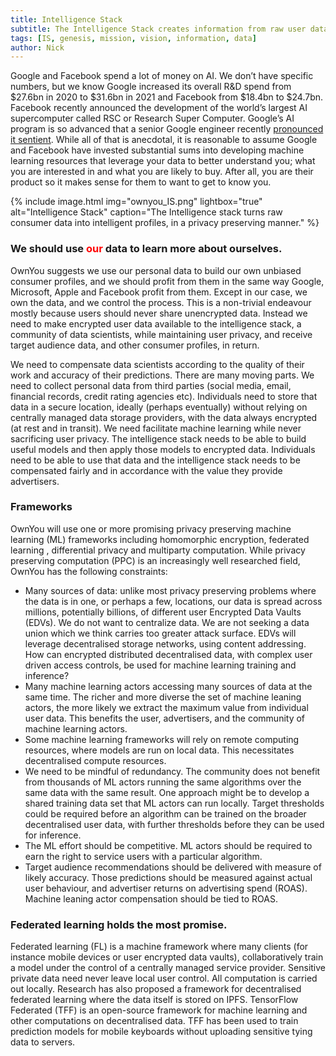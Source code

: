 ```yaml
---
title: Intelligence Stack
subtitle: The Intelligence Stack creates information from raw user data, using privacy preserving decentralized computing. The Intelligence Stack is a community of machine learning professionals, optimizing algorithms that create accurate consumer profiles for advertisers, price comparison sites, marketers and other business looking to connect with their target market.
tags: [IS, genesis, mission, vision, information, data]
author: Nick
---
```


Google and Facebook spend a lot of money on AI. We don’t have specific numbers, but we know Google increased its overall R&D spend from $27.6bn in 2020 to $31.6bn in 2021 and Facebook from $18.4bn to $24.7bn. Facebook recently announced the development of the world’s largest AI supercomputer called RSC or Research Super Computer. Google’s AI program is so advanced that a senior Google engineer recently <a href="https://www.washingtonpost.com/technology/2022/06/11/google-ai-lamda-blake-lemoine/" target="_blank">pronounced it sentient</a>. While all of that is anecdotal, it is reasonable to assume Google and Facebook have invested substantial sums into developing machine learning resources that leverage your data to better understand you; what you are interested in and what you are likely to buy. After all, you are their product so it makes sense for them to want to get to know you.

{% include image.html img="ownyou_IS.png" lightbox="true" alt="Intelligence Stack" caption="The Intelligence stack turns raw consumer data into intelligent profiles, in a privacy preserving manner." %}

### We should use <span style="color: red">our</span> data to learn more about ourselves.

OwnYou suggests we use our personal data to build our own unbiased consumer profiles, and we should profit from them in the same way Google, Microsoft, Apple and Facebook profit from them. Except in our case, we own the data, and we control the process. This is a non-trivial endeavour mostly because users should never share unencrypted data. Instead we need to make encrypted user data available to the intelligence stack, a community of data scientists, while maintaining user privacy, and receive target audience data, and other consumer profiles, in return.

We need to compensate data scientists according to the quality of their work and accuracy of their predictions. There are many moving parts. We need to collect personal data from third parties (social media, email, financial records, credit rating agencies etc). Individuals need to store that data in a secure location, ideally (perhaps eventually) without relying on centrally managed data storage providers, with the data always encrypted (at rest and in transit). We need facilitate machine learning while never sacrificing user privacy. The intelligence stack needs to be able to build useful models and then apply those models to encrypted data. Individuals need to be able to use that data and the intelligence stack needs to be compensated fairly and in accordance with the value they provide advertisers.

### Frameworks

OwnYou will use one or more promising privacy preserving machine learning (ML) frameworks including homomorphic encryption, federated learning , differential privacy and multiparty computation. While privacy preserving computation (PPC) is an increasingly well researched field, OwnYou has the following constraints:

- Many sources of data: unlike most privacy preserving problems where the data is in one, or perhaps a few, locations, our data is spread across millions, potentially billions, of different user Encrypted Data Vaults (EDVs). We do not want to centralize data. We are not seeking a data union which we think carries too greater attack surface. EDVs will leverage decentralised storage networks, using content addressing. How can encrypted distributed decentralised data, with complex user driven access controls, be used for machine learning training and inference?
- Many machine learning actors accessing many sources of data at the same time. The richer and more diverse the set of machine leaning actors, the more likely we extract the maximum value from individual user data. This benefits the user, advertisers, and the community of machine learning actors.
- Some machine learning frameworks will rely on remote computing resources, where models are run on local data. This necessitates decentralised compute resources.
- We need to be mindful of redundancy. The community does not benefit from thousands of ML actors running the same algorithms over the same data with the same result. One approach might be to develop a shared training data set that ML actors can run locally. Target thresholds could be required before an algorithm can be trained on the broader decentralised user data, with further thresholds before they can be used for inference.
- The ML effort should be competitive. ML actors should be required to earn the right to service users with a particular algorithm.
- Target audience recommendations should be delivered with measure of likely accuracy. Those predictions should be measured against actual user behaviour, and advertiser returns on advertising spend (ROAS). Machine leaning actor compensation should be tied to ROAS.

### Federated learning holds the most promise.

Federated learning (FL) is a machine framework where many clients (for instance mobile devices or user encrypted data vaults), collaboratively train a model under the control of a centrally managed service provider. Sensitive private data need never leave local user control. All computation is carried out locally. Research has also proposed a framework for decentralised federated learning where the data itself is stored on IPFS. TensorFlow Federated (TFF) is an open-source framework for machine learning and other computations on decentralised data. TFF has been used to train prediction models for mobile keyboards without uploading sensitive tying data to servers.
